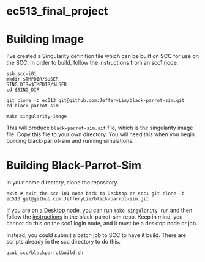 # ec513_final_project

# Building Image
I've created a Singularity definition file which can be built on SCC for use on the SCC. In order to build, follow the instructions from an scc1 node.
```
ssh scc-i01
mkdir $TMPDIR/$USER
SING_DIR=$TMPDIR/$USER
cd $SING_DIR

git clone -b ec513 git@github.com:JefferyLim/black-parrot-sim.git
cd black-parrot-sim

make singularity-image
```

This will produce `black-parrot-sim.sif` file, which is the singularity image file. Copy this file to your own directory. You will need this when you begin building black-parrot-sim and running simulations.

# Building Black-Parrot-Sim

In your home directory, clone the repository. 

`
exit # exit the scc-i01 node back to Desktop or scc1
git clone -b ec513 git@github.com:JefferyLim/black-parrot-sim.git
`

If you are on a Desktop node, you can run `make singularity-run` and then follow the [instructions](https://github.com/JefferyLim/black-parrot-sim/tree/ec513#tire-kick) in the black-parrot-sim repo. Keep in mind, you cannot do this on the scc1 login node, and it must be a desktop node or job.

Instead, you could submit a batch job to SCC to have it build. There are scripts already in the scc directory to do this.

`qsub scc/blackparrotbuild.sh`



